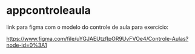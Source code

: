 # appcontroleaula

link para figma com o modelo do controle de aula para exercício:


https://www.figma.com/file/uYGJAEUtzflpOR9UvFVOe4/Controle-Aulas?node-id=0%3A1


